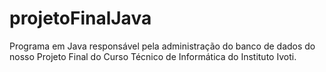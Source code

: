 # projetoFinalJava

Programa em Java responsável pela administração do banco de dados do nosso Projeto Final do Curso Técnico de Informática do Instituto Ivoti.
